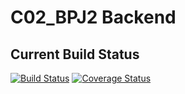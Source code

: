 # C02_BPJ2 Backend


## Current Build Status
[![Build Status](https://travis-ci.com/cwerner1/C02_BPJ2.svg?token=hXztLjB3o9gWgo5eS6xV&branch=master)](https://travis-ci.com/cwerner1/C02_BPJ2)
[![Coverage Status](https://coveralls.io/repos/github/cwerner1/C02_BPJ2/badge.svg)](https://coveralls.io/github/cwerner1/C02_BPJ2)